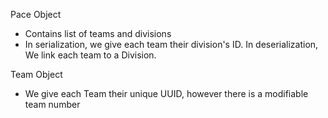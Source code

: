 Pace Object
 - Contains list of teams and divisions
 - In serialization, we give each team their division's ID. In deserialization, We link each team to a Division.
 
Team Object
 - We give each Team their unique UUID, however there is a modifiable team number
